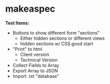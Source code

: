 # makeaspec

**Test Items:**

* Buttons to show different form "sections"
	* Either hidden sections or different views
	* hidden sections w/ CSS good start
* "Print" to html
	* Client version
	* Technical Version
* Collect Fields to Array
* Export Array to JSON
* Import .txt "database"